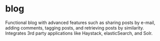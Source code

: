# blog

Functional blog with advanced features such as sharing posts by e-mail, adding comments, tagging posts, and retrieving posts by similarity. Integrates 3rd party applications like Haystack, elasticSearch, and Solr.
